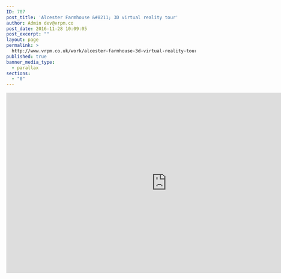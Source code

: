 ```yaml
---
ID: 707
post_title: 'Alcester Farmhouse &#8211; 3D virtual reality tour'
author: Admin dev@vrpm.co
post_date: 2016-11-28 10:09:05
post_excerpt: ""
layout: page
permalink: >
  http://www.vrpm.co.uk/work/alcester-farmhouse-3d-virtual-reality-tour/
published: true
banner_media_type:
  - parallax
sections:
  - "0"
---
```

<iframe src="https://my.matterport.com/show/?m=ZEocpcmPJYu&brand=0" width="853" height="480" frameborder="0" allowfullscreen="allowfullscreen"></iframe>